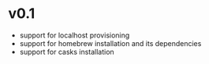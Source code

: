 # v0.1
* support for localhost provisioning
* support for homebrew installation and its dependencies
* support for casks installation
